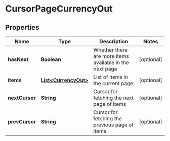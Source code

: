 

# CursorPageCurrencyOut


## Properties

Name | Type | Description | Notes
------------ | ------------- | ------------- | -------------
**hasNext** | **Boolean** | Whether there are more items available in the next page |  [optional]
**items** | [**List&lt;CurrencyOut&gt;**](CurrencyOut.md) | List of items in the current page |  [optional]
**nextCursor** | **String** | Cursor for fetching the next page of items |  [optional]
**prevCursor** | **String** | Cursor for fetching the previous page of items |  [optional]



